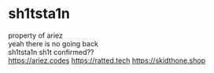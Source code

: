 # sh1tsta1n
property of ariez
<br>
yeah there is no going back
<br>
sh1tsta1n sh1t confirmed??
<br>
https://ariez.codes
https://ratted.tech
https://skidthone.shop
